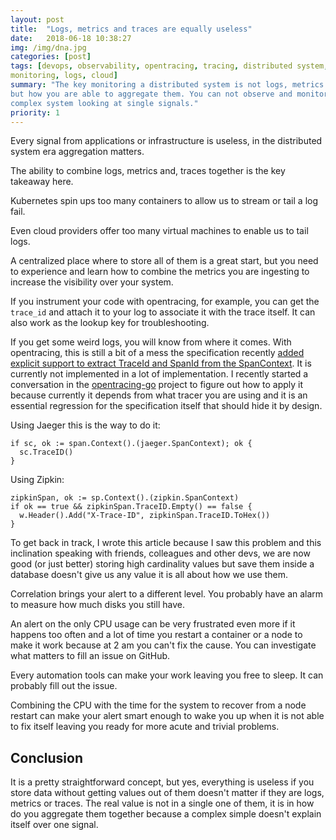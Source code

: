 ```yaml
---
layout: post
title:  "Logs, metrics and traces are equally useless"
date:   2018-06-18 10:38:27
img: /img/dna.jpg
categories: [post]
tags: [devops, observability, opentracing, tracing, distributed system,
monitoring, logs, cloud]
summary: "The key monitoring a distributed system is not logs, metrics or traces
but how you are able to aggregate them. You can not observe and monitor a
complex system looking at single signals."
priority: 1
---
```

Every signal from applications or infrastructure is useless, in the distributed
system era aggregation matters.

The ability to combine logs, metrics and, traces together is the key takeaway
here.

Kubernetes spin ups too many containers to allow us to stream or tail a log
fail.

Even cloud providers offer too many virtual machines to enable us to tail
logs.

A centralized place where to store all of them is a great start, but you
need to experience and learn how to combine the metrics you are ingesting to
increase the visibility over your system.

If you instrument your code with
opentracing, for example, you can get the `trace_id` and attach it to your log
to associate it with the trace itself. It can also work as the lookup key for
troubleshooting.

If you get some weird logs, you will know from where it comes.
With opentracing, this is still a bit of a mess the specification recently
[added explicit support to extract TraceId and SpanId from the
SpanContext](https://github.com/opentracing/specification/blob/master/rfc/trace_identifiers.md).
It is currently not implemented in a lot of implementation. I recently started a
conversation in the
[opentracing-go](https://github.com/opentracing/opentracing-go/issues/188)
project to figure out how to apply it because currently it depends from what
tracer you are using and it is an essential regression for the specification
itself that should hide it by design.

Using Jaeger this is the way to do it:
```
if sc, ok := span.Context().(jaeger.SpanContext); ok {
  sc.TraceID()
}
```
Using Zipkin:
```
zipkinSpan, ok := sp.Context().(zipkin.SpanContext)
if ok == true && zipkinSpan.TraceID.Empty() == false {
  w.Header().Add("X-Trace-ID", zipkinSpan.TraceID.ToHex())
}
```

To get back in track, I wrote this article because I saw this problem and this
inclination speaking with friends, colleagues and other devs, we are now good
(or just better) storing high cardinality values but save them inside a database
doesn't give us any value it is all about how we use them.

Correlation brings your alert to a different level. You probably have an alarm
to measure how much disks you still have.

An alert on the only CPU usage can be very frustrated
even more if it happens too often and a lot of time you restart a container or a
node to make it work because at 2 am you can't fix the cause. You can
investigate what matters to fill an issue on GitHub.

Every automation tools can make your work leaving you free to sleep. It can
probably fill out the issue.

Combining the CPU with the time for the system to recover from a node restart
can make your alert smart enough to wake you up when it is not able to fix
itself leaving you ready for more acute and trivial problems.

## Conclusion
It is a pretty straightforward concept, but yes, everything is useless if you
store data without getting values out of them doesn't matter if they are logs,
metrics or traces.  The real value is not in a single one of them, it is in how
do you aggregate them together because a complex simple doesn't explain itself
    over one signal.
